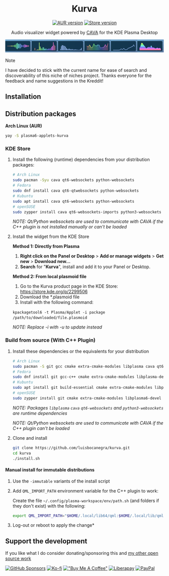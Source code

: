 <div align="center">

# Kurva

[![AUR version](https://img.shields.io/aur/version/plasma6-applets-kurva?logo=archlinux&labelColor=2d333b&color=1f425f)](https://aur.archlinux.org/packages/plasma6-applets-kurva)
[![Store version](https://img.shields.io/badge/dynamic/xml?url=https%3A%2F%2Fapi.opendesktop.org%2Focs%2Fv1%2Fcontent%2Fdata%2F2299506&query=%2Focs%2Fdata%2Fcontent%2Fversion%2Ftext()&color=1f425f&labelColor=2d333b&logo=kde&label=KDE%20Store)](https://store.kde.org/p/2299506)

Audio visualizer widget powered by [CAVA](https://github.com/karlstav/cava) for the KDE Plasma Desktop

![screenshot](screenshots/screenshot.png)

</div>

> [!NOTE]
> I have decided to stick with the current name for ease of search and discoverability of this niche of niches project. Thanks everyone for the feedback and name suggestions in the Kreddit!

## Installation

## Distribution packages

**Arch Linux (AUR)**

```sh
yay -S plasma6-applets-kurva
```

### KDE Store

1. Install the following (runtime) dependencies from your distribution packages:

    ```sh
    # Arch Linux
    sudo pacman -Syu cava qt6-websockets python-websockets
    # Fedora
    sudo dnf install cava qt6-qtwebsockets python-websockets
    # Kubuntu
    sudo apt install cava qt6-websockets python-websockets
    # openSUSE
    sudo zypper install cava qt6-websockets-imports python3-websockets
   ```

   *NOTE: Qt/Python websockets are used to communicate with CAVA if the C++ plugin is not installed manually or can't be loaded*

2. Install the widget from the KDE Store

    **Method 1: Directly from Plasma**

   1. **Right click on the Panel or Desktop** > **Add or manage widgets** > **Get new** > **Download new...**
   2. **Search** for "**Kurva**", install and add it to your Panel or Desktop.

    **Method 2: From local plasmoid file**

   1. Go to the Kurva product page in the KDE Store: <https://store.kde.org/p/2299506>
   2. Download the *.plasmoid file
   3. Install with the following command:

    `kpackagetool6 -t Plasma/Applet -i package /path/to/downloaded/file.plasmoid`

    *NOTE: Replace -i with -u to update instead*

### Build from source (With C++ Plugin)

1. Install these dependencies or the equivalents for your distribution

    ```sh
    # Arch Linux
    sudo pacman -S git gcc cmake extra-cmake-modules libplasma cava qt6-websockets python-websockets
    # Fedora
    sudo dnf install git gcc-c++ cmake extra-cmake-modules libplasma-devel cava qt6-qtwebsockets python3-websockets
    # Kubuntu
    sudo apt install git build-essential cmake extra-cmake-modules libplasma-dev cava qt6-websockets python3-websockets
    # openSUSE
    sudo zypper install git cmake extra-cmake-modules libplasma6-devel cava qt6-websockets-imports python3-websockets
    ```

    *NOTE: Packages `libplasma` `cava` `qt6-websockets` and `python3-websockets` are runtime dependencies*

    *NOTE: Qt/Python websockets are used to communicate with CAVA if the C++ plugin can't be loaded*

2. Clone and install

    ```sh
    git clone https://github.com/luisbocanegra/kurva.git
    cd kurva
    ./install.sh
    ```

#### Manual install for immutable distributions

1. Use the `-immutable` variants of the install script
2. Add `QML_IMPORT_PATH` environment variable for the C++ plugin to work:

    Create the file `~/.config/plasma-workspace/env/path.sh` (and folders if they don't exist) with the following:

    ```sh
    export QML_IMPORT_PATH="$HOME/.local/lib64/qml:$HOME/.local/lib/qml:$QML_IMPORT_PATH"
    ```

3. Log-out or reboot to apply the change*

## Support the development

If you like what I do consider donating/sponsoring this and [my other open source work](https://github.com/luisbocanegra?tab=repositories&q=&type=source)

[![GitHub Sponsors](https://img.shields.io/badge/GitHub_Sponsors-supporter?logo=githubsponsors&color=%2329313C)](https://github.com/sponsors/luisbocanegra) [![Ko-fi](https://img.shields.io/badge/Ko--fi-supporter?logo=ko-fi&logoColor=%23ffffff&color=%23467BEB)](https://ko-fi.com/luisbocanegra) [!["Buy Me A Coffee"](https://img.shields.io/badge/Buy%20Me%20a%20Coffe-supporter?logo=buymeacoffee&logoColor=%23282828&color=%23FF803F)](https://www.buymeacoffee.com/luisbocanegra) [![Liberapay](https://img.shields.io/badge/Liberapay-supporter?logo=liberapay&logoColor=%23282828&color=%23F6C814)](https://liberapay.com/luisbocanegra/) [![PayPal](https://img.shields.io/badge/PayPal-supporter?logo=paypal&logoColor=%23ffffff&color=%23003087)](https://www.paypal.com/donate/?hosted_button_id=Y5TMH3Z4YZRDA)
